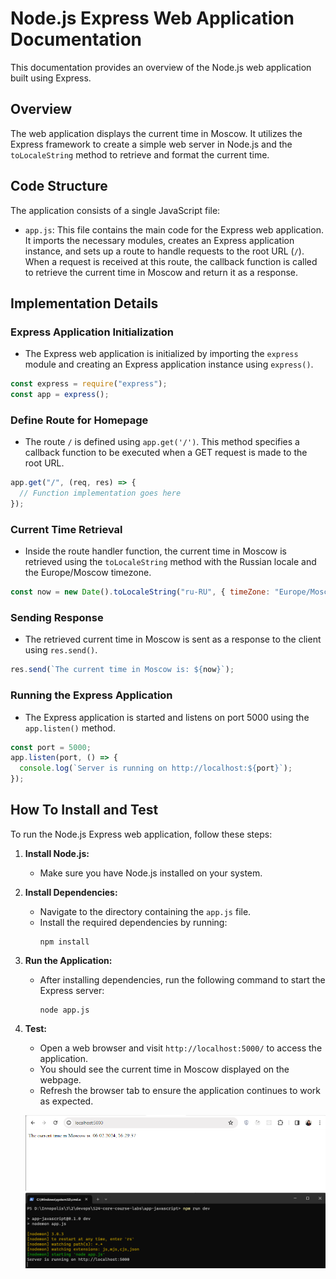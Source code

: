 # Node.js Express Web Application Documentation

This documentation provides an overview of the Node.js web application built using Express.

## Overview

The web application displays the current time in Moscow. It utilizes the Express framework to create a simple web server in Node.js and the `toLocaleString` method to retrieve and format the current time.

## Code Structure

The application consists of a single JavaScript file:

- `app.js`: This file contains the main code for the Express web application. It imports the necessary modules, creates an Express application instance, and sets up a route to handle requests to the root URL (`/`). When a request is received at this route, the callback function is called to retrieve the current time in Moscow and return it as a response.

## Implementation Details

### Express Application Initialization

- The Express web application is initialized by importing the `express` module and creating an Express application instance using `express()`.

```javascript
const express = require("express");
const app = express();
```

### Define Route for Homepage

- The route `/` is defined using `app.get('/')`. This method specifies a callback function to be executed when a GET request is made to the root URL.

```javascript
app.get("/", (req, res) => {
  // Function implementation goes here
});
```

### Current Time Retrieval

- Inside the route handler function, the current time in Moscow is retrieved using the `toLocaleString` method with the Russian locale and the Europe/Moscow timezone.

```javascript
const now = new Date().toLocaleString("ru-RU", { timeZone: "Europe/Moscow" });
```

### Sending Response

- The retrieved current time in Moscow is sent as a response to the client using `res.send()`.

```javascript
res.send(`The current time in Moscow is: ${now}`);
```

### Running the Express Application

- The Express application is started and listens on port 5000 using the `app.listen()` method.

```javascript
const port = 5000;
app.listen(port, () => {
  console.log(`Server is running on http://localhost:${port}`);
});
```

## How To Install and Test

To run the Node.js Express web application, follow these steps:

1. **Install Node.js:**

   - Make sure you have Node.js installed on your system.

2. **Install Dependencies:**

   - Navigate to the directory containing the `app.js` file.
   - Install the required dependencies by running:
     ```
     npm install
     ```

3. **Run the Application:**

   - After installing dependencies, run the following command to start the Express server:
     ```
     node app.js
     ```

4. **Test:**

   - Open a web browser and visit `http://localhost:5000/` to access the application.
   - You should see the current time in Moscow displayed on the webpage.
   - Refresh the browser tab to ensure the application continues to work as expected.

   ![Website screen](./screenshots/test.png)
   ![Terminal screenshot](./screenshots/terminal.png)

